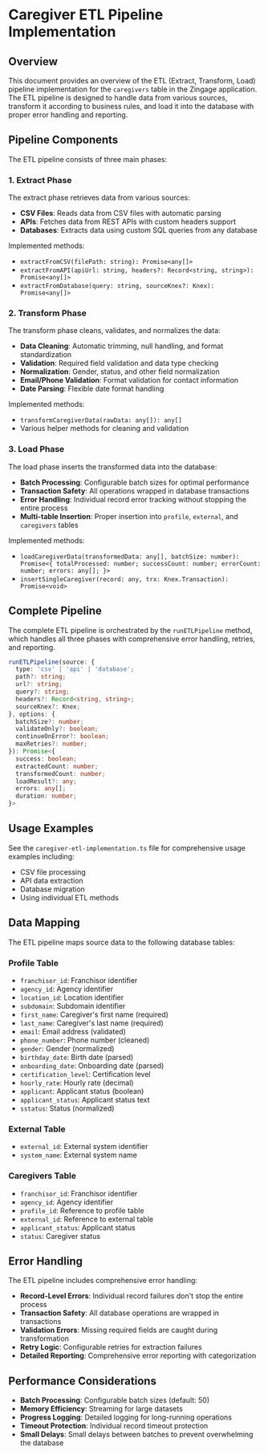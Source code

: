 # Caregiver ETL Pipeline Implementation

## Overview

This document provides an overview of the ETL (Extract, Transform, Load) pipeline implementation for the `caregivers` table in the Zingage application. The ETL pipeline is designed to handle data from various sources, transform it according to business rules, and load it into the database with proper error handling and reporting.

## Pipeline Components

The ETL pipeline consists of three main phases:

### 1. Extract Phase

The extract phase retrieves data from various sources:

- **CSV Files**: Reads data from CSV files with automatic parsing
- **APIs**: Fetches data from REST APIs with custom headers support
- **Databases**: Extracts data using custom SQL queries from any database

Implemented methods:
- `extractFromCSV(filePath: string): Promise<any[]>`
- `extractFromAPI(apiUrl: string, headers?: Record<string, string>): Promise<any[]>`
- `extractFromDatabase(query: string, sourceKnex?: Knex): Promise<any[]>`

### 2. Transform Phase

The transform phase cleans, validates, and normalizes the data:

- **Data Cleaning**: Automatic trimming, null handling, and format standardization
- **Validation**: Required field validation and data type checking
- **Normalization**: Gender, status, and other field normalization
- **Email/Phone Validation**: Format validation for contact information
- **Date Parsing**: Flexible date format handling

Implemented methods:
- `transformCaregiverData(rawData: any[]): any[]`
- Various helper methods for cleaning and validation

### 3. Load Phase

The load phase inserts the transformed data into the database:

- **Batch Processing**: Configurable batch sizes for optimal performance
- **Transaction Safety**: All operations wrapped in database transactions
- **Error Handling**: Individual record error tracking without stopping the entire process
- **Multi-table Insertion**: Proper insertion into `profile`, `external`, and `caregivers` tables

Implemented methods:
- `loadCaregiverData(transformedData: any[], batchSize: number): Promise<{ totalProcessed: number; successCount: number; errorCount: number; errors: any[]; }>`
- `insertSingleCaregiver(record: any, trx: Knex.Transaction): Promise<void>`

## Complete Pipeline

The complete ETL pipeline is orchestrated by the `runETLPipeline` method, which handles all three phases with comprehensive error handling, retries, and reporting.

```typescript
runETLPipeline(source: {
  type: 'csv' | 'api' | 'database';
  path?: string;
  url?: string;
  query?: string;
  headers?: Record<string, string>;
  sourceKnex?: Knex;
}, options: {
  batchSize?: number;
  validateOnly?: boolean;
  continueOnError?: boolean;
  maxRetries?: number;
}): Promise<{
  success: boolean;
  extractedCount: number;
  transformedCount: number;
  loadResult?: any;
  errors: any[];
  duration: number;
}>
```

## Usage Examples

See the `caregiver-etl-implementation.ts` file for comprehensive usage examples including:

- CSV file processing
- API data extraction
- Database migration
- Using individual ETL methods

## Data Mapping

The ETL pipeline maps source data to the following database tables:

### Profile Table
- `franchisor_id`: Franchisor identifier
- `agency_id`: Agency identifier
- `location_id`: Location identifier
- `subdomain`: Subdomain identifier
- `first_name`: Caregiver's first name (required)
- `last_name`: Caregiver's last name (required)
- `email`: Email address (validated)
- `phone_number`: Phone number (cleaned)
- `gender`: Gender (normalized)
- `birthday_date`: Birth date (parsed)
- `onboarding_date`: Onboarding date (parsed)
- `certification_level`: Certification level
- `hourly_rate`: Hourly rate (decimal)
- `applicant`: Applicant status (boolean)
- `applicant_status`: Applicant status text
- `sstatus`: Status (normalized)

### External Table
- `external_id`: External system identifier
- `system_name`: External system name

### Caregivers Table
- `franchisor_id`: Franchisor identifier
- `agency_id`: Agency identifier
- `profile_id`: Reference to profile table
- `external_id`: Reference to external table
- `applicant_status`: Applicant status
- `status`: Caregiver status

## Error Handling

The ETL pipeline includes comprehensive error handling:

- **Record-Level Errors**: Individual record failures don't stop the entire process
- **Transaction Safety**: All database operations are wrapped in transactions
- **Validation Errors**: Missing required fields are caught during transformation
- **Retry Logic**: Configurable retries for extraction failures
- **Detailed Reporting**: Comprehensive error reporting with categorization

## Performance Considerations

- **Batch Processing**: Configurable batch sizes (default: 50)
- **Memory Efficiency**: Streaming for large datasets
- **Progress Logging**: Detailed logging for long-running operations
- **Timeout Protection**: Individual record timeout protection
- **Small Delays**: Small delays between batches to prevent overwhelming the database